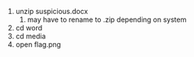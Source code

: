 1. unzip suspicious.docx
	1. may have to rename to .zip depending on system 
2. cd word
3. cd media
4. open flag.png